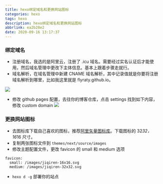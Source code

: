 ```yaml
---
title: hexo绑定域名和更换网站图标
categories: hexo
tags: hexo
description: hexo绑定域名和更换网站图标
abbrlink: ea2b28e2
date: 2020-09-16 13:17:37
---
```


### 绑定域名
- 注册域名，我选的是阿里云，注册了 .icu 域名。需要经过实名认证后才能使用，然后域名管理中更改下主体信息。基本上跟着步骤走就行。
- 域名解析，在域名管理中新建 CNAME 域名解析，其中记录值就是你要将注册域名解析到哪里，比如我这里就是 flyraty.github.io。
<!--more-->
![](https://tva1.sinaimg.cn/large/007S8ZIlly1gisghn2l7rj31ue04qwfe.jpg)
- 修改 github pages 配置，去往你的博客仓库，点击 settings 找到如下内容，修改 custom domain
![](https://tva1.sinaimg.cn/large/007S8ZIlly1gisglk8oymj31h60pugqt.jpg)


### 更换网站图标
- 去图标库下载自己喜欢的图标，推荐[阿里矢量图标库](https://www.iconfont.cn/)。下载图标的 32*32，16*16 尺寸。
- 复制两张图标文件到 `themes/next/source/images`
- 修改主题配置文件，更改 favicon 的 small 和 medium 选项
```
favicon:
  small: /images/jiqiren-16x16.svg
  medium: /images/jiqiren-32x32.svg
```
- `hexo d -g` 部署你的站点
